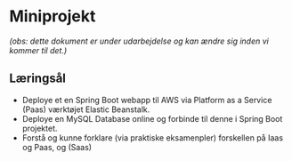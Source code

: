 
<!-- JS use if these pages are used as githubpages. can be deleted if used elsewhere -->
<script src="https://code.jquery.com/jquery-3.2.1.min.js"></script>
<script src="script.js"></script>

# Miniprojekt 

_(obs: dette dokument er under udarbejdelse og kan ændre sig inden vi kommer til det.)_

## Læringsål
* Deploye et en Spring Boot webapp til AWS via Platform as a Service (Paas) værktøjet Elastic Beanstalk.
* Deploye en MySQL Database online og forbinde til denne i Spring Boot projektet. 
* Forstå og kunne forklare (via praktiske eksamenpler) forskellen på Iaas og Paas, og (Saas)
  
